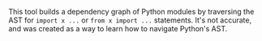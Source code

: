 This tool builds a dependency graph of Python modules by traversing the AST for `import x ...` or `from x import ...` statements.
It's not accurate, and was created as a way to learn how to navigate Python's AST.
